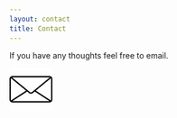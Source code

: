 ```yaml
---
layout: contact
title: Contact
---
```


If you have any thoughts feel free to email.

<a href="mailto: eloisey.lemonsqueezy@gmail.com?Subject=Hello%20there!"><img src="/assets/images/envelope-favicon.png" style="max-width: 15%" alt="Email"></a>